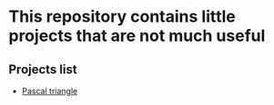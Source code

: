 # This repository contains little projects that are not much useful
## Projects list
* [Pascal triangle](/Pascal%20triangle)
